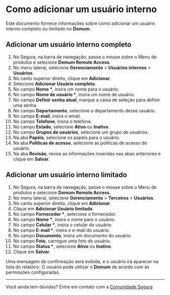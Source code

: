 # Como adicionar um usuário interno

Este documento fornece informações sobre como adicionar um usuário interno completo ou limitado no **Domum**.

## Adicionar um usuário interno completo

1. No Segura, na barra de navegação, passe o mouse sobre o Menu de produtos e selecione **Domum Remote Access**.
2. No menu lateral, selecione **Gerenciamento** > **Usuários internos** > **Usuários**.
3. No canto superior direito, clique em **Adicionar**.
4. Selecione **Adicionar Usuário completo**.
5. No campo **Nome \***, insira um nome para o usuário.
6. No campo **Nome de usuário \***, insira um nome de usuário.
7. No campo **Definir senha atual**, marque a caixa de seleção para definir uma senha.
8. No campo **Departamento**, selecione o departamento desse usuário.
9. No campo **E-mail**, insira o email.
10. No campo **Telefone**, insira o telefone.
11. No campo **Estado**, selecione **Ativo** ou **Inativo**.
12. No campo **Grupos de usuários**, selecione um grupo de usuários.
13. Na aba **Papéis**, selecione os papéis para o usuário.
14. Na aba **Políticas de acesso**, selecione as políticas de acesso do usuário.
15. Na aba **Revisão**, revise as informações inseridas nas abas anteriores e clique em **Salvar**.

## Adicionar um usuário interno limitado

1. No Segura, na barra de navegação, passe o mouse sobre o Menu de produtos e selecione **Domum Remote Access**.
2. No menu lateral, selecione **Gerenciamento** > **Terceiros** > **Usuários**.
3. No canto superior direito, clique em **Adicionar**.
4. Clique em **Adicionar Usuário limitado**.
5. No campo **Fornecedor \***, selecione o fornecedor.
6. No campo **Nome \***, insira o nome para o usuário.
7. No campo **Celular \***, insira o celular do usuário.
8. No campo **E-mail \***, insira o e-mail do usuário.
9. No campo **Documento**, insira um documento do usuário.
10. No campo **Foto**, carregue uma foto do usuário.
11. No campo **Status \***, selecione **Ativo** ou **Inativo**.
12. Clique em **Salvar**.

Uma mensagem de confirmação será exibida, e o usuário irá aparecer na lista do relatório. O usuário pode utilizar o **Domum** de acordo com as permissões configuradas.

---
Você ainda tem dúvidas? Entre em contato com a [Comunidade Segura](https://community.Segura.io/)

